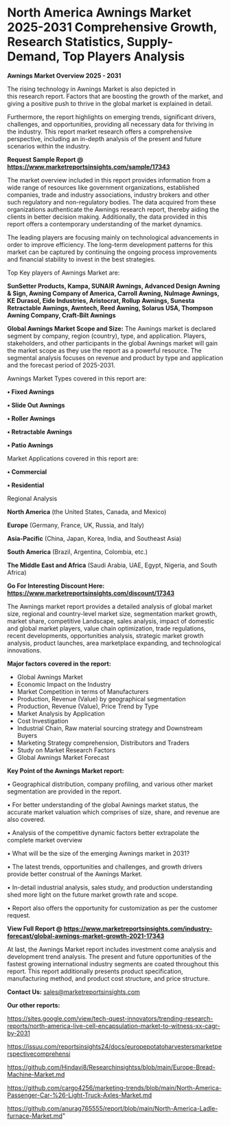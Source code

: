 # North America Awnings Market 2025-2031 Comprehensive Growth, Research Statistics, Supply-Demand,  Top Players Analysis

<Strong> Awnings Market Overview 2025 - 2031</strong>

The rising technology in Awnings Market is also depicted in this research report. Factors that are boosting the growth of the market, and giving a positive push to thrive in the global market is explained in detail.

Furthermore, the report highlights on emerging trends, significant drivers, challenges, and opportunities, providing all necessary data for thriving in the industry. This report market research offers a comprehensive perspective, including an in-depth analysis of the present and future scenarios within the industry.

<strong>Request Sample Report @ <a href=https://www.marketreportsinsights.com/sample/17343>https://www.marketreportsinsights.com/sample/17343</a></strong>

The market overview included in this report provides information from a wide range of resources like government organizations, established companies, trade and industry associations, industry brokers and other such regulatory and non-regulatory bodies. The data acquired from these organizations authenticate the Awnings research report, thereby aiding the clients in better decision making. Additionally, the data provided in this report offers a contemporary understanding of the market dynamics.

The leading players are focusing mainly on technological advancements in order to improve efficiency. The long-term development patterns for this market can be captured by continuing the ongoing process improvements and financial stability to invest in the best strategies.

Top Key players of Awnings Market are:

<strong>SunSetter Products, Kampa, SUNAIR Awnings, Advanced Design Awning & Sign, Awning Company of America, Carroll Awning, NuImage Awnings, KE Durasol, Eide Industries, Aristocrat, Rollup Awnings, Sunesta Retractable Awnings, Awntech, Reed Awning, Solarus USA, Thompson Awning Company, Craft-Bilt Awnings</strong>

<strong><b>Global Awnings Market Scope and Size:</b></strong>
The Awnings market is declared segment by company, region (country), type, and application. Players, stakeholders, and other participants in the global Awnings market will gain the market scope as they use the report as a powerful resource. The segmental analysis focuses on revenue and product by type and application and the forecast period of 2025-2031.

Awnings Market Types covered in this report are:

<strong>• Fixed Awnings

• Slide Out Awnings

• Roller Awnings

• Retractable Awnings

• Patio Awnings</strong>

Market Applications covered in this report are:

<strong>• Commercial

• Residential</strong> 

Regional Analysis

<strong>North America</strong> (the United States, Canada, and Mexico)

<strong>Europe</strong> (Germany, France, UK, Russia, and Italy)

<strong>Asia-Pacific</strong> (China, Japan, Korea, India, and Southeast Asia)

<strong>South America</strong> (Brazil, Argentina, Colombia, etc.)

<strong>The Middle East and Africa</strong> (Saudi Arabia, UAE, Egypt, Nigeria, and South Africa)

<strong>Go For Interesting Discount Here: <a href=https://www.marketreportsinsights.com/discount/17343>https://www.marketreportsinsights.com/discount/17343</a></strong>

The Awnings market report provides a detailed analysis of global market size, regional and country-level market size, segmentation market growth, market share, competitive Landscape, sales analysis, impact of domestic and global market players, value chain optimization, trade regulations, recent developments, opportunities analysis, strategic market growth analysis, product launches, area marketplace expanding, and technological innovations.

<strong><b>Major factors covered in the report:</b></strong>
<ul>
  <li>Global Awnings Market </li>
  <li>Economic Impact on the Industry</li>
  <li>Market Competition in terms of Manufacturers</li>
  <li>Production, Revenue (Value) by geographical segmentation</li>
  <li>Production, Revenue (Value), Price Trend by Type</li>
  <li>Market Analysis by Application</li>
  <li>Cost Investigation</li>
  <li>Industrial Chain, Raw material sourcing strategy and Downstream Buyers</li>
  <li>Marketing Strategy comprehension, Distributors and Traders</li>
  <li>Study on Market Research Factors</li>
  <li>Global Awnings Market Forecast</li>
</ul>

<strong><b>Key Point of the Awnings Market report:</b></strong>

• Geographical distribution, company profiling, and various other market segmentation are provided in the report.

• For better understanding of the global Awnings market status, the accurate market valuation which comprises of size, share, and revenue are also covered.

• Analysis of the competitive dynamic factors better extrapolate the complete market overview

• What will be the size of the emerging Awnings market in 2031?

• The latest trends, opportunities and challenges, and growth drivers provide better construal of the Awnings Market.

• In-detail industrial analysis, sales study, and production understanding shed more light on the future market growth rate and scope.

• Report also offers the opportunity for customization as per the customer request.

<strong><b>View Full Report @ <a href=https://www.marketreportsinsights.com/industry-forecast/global-awnings-market-growth-2021-17343>https://www.marketreportsinsights.com/industry-forecast/global-awnings-market-growth-2021-17343</a></b></strong>


At last, the Awnings Market report includes investment come analysis and development trend analysis. The present and future opportunities of the fastest growing international industry segments are coated throughout this report. This report additionally presents product specification, manufacturing method, and product cost structure, and price structure.

<strong>Contact Us:</strong>
sales@marketreportsinsights.com

<strong>Our other reports:</strong>

<a href=https://sites.google.com/view/tech-quest-innovators/trending-research-reports/north-america-live-cell-encapsulation-market-to-witness-xx-cagr-by-2031>https://sites.google.com/view/tech-quest-innovators/trending-research-reports/north-america-live-cell-encapsulation-market-to-witness-xx-cagr-by-2031</a>

<a href=https://issuu.com/reportsinsights24/docs/europepotatoharvestersmarketperspectivecomprehensi>https://issuu.com/reportsinsights24/docs/europepotatoharvestersmarketperspectivecomprehensi</a>

<a href=https://github.com/Hindavi8/Researchinsightss/blob/main/Europe-Bread-Machine-Market.md>https://github.com/Hindavi8/Researchinsightss/blob/main/Europe-Bread-Machine-Market.md</a>

<a href=https://github.com/cargo4256/marketing-trends/blob/main/North-America-Passenger-Car-%26-Light-Truck-Axles-Market.md>https://github.com/cargo4256/marketing-trends/blob/main/North-America-Passenger-Car-%26-Light-Truck-Axles-Market.md</a>

<a href=https://github.com/anurag765555/report/blob/main/North-America-Ladle-furnace-Market.md>https://github.com/anurag765555/report/blob/main/North-America-Ladle-furnace-Market.md</a>"

